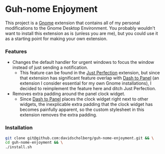 # Guh-nome Enjoyment

This project is a [Gnome][gnome] extension that contains all of my personal modifications to the Gnome Desktop Environment. You probably wouldn't want to install this extension as is (unless you are me), but you could use it as a starting point for making your own extension.

### Features

* Changes the default handler for urgent windows to focus the window instead of just sending a notification.
    * This feature can be found in the [Just Perfection][just-perfection] extension, but since that extension has significant feature overlap with [Dash to Panel][dash-to-panel] (an extension I consider essential for my own Gnome installations), I decided to reimplement the feature here and ditch Just Perfection.
* Removes extra padding around the panel clock widget.
    * Since [Dash to Panel][dash-to-panel] places the clock widget right next to other widgets, the inexplicable extra padding that the clock widget has becomes painfully apparent, so the custom stylesheet in this extension removes the extra padding.

[gnome]: https://www.gnome.org/
[just-perfection]: https://extensions.gnome.org/extension/3843/just-perfection/
[dash-to-panel]:  https://extensions.gnome.org/extension/1160/dash-to-panel/

### Installation

```bash
git clone git@github.com:davidscholberg/guh-nome-enjoyment.git && \
cd guh-nome-enjoyment && \
./install.sh
```
